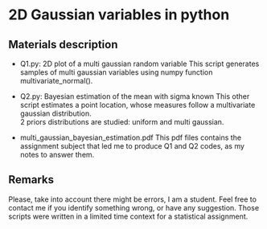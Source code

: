 # 2D Gaussian variables in python
## Materials description
- Q1.py: 2D plot of a multi gaussian random variable
  This script generates samples of multi gaussian variables using numpy function multivariate_normal().

- Q2.py: Bayesian estimation of the mean with sigma known
  This other script estimates a point location, whose measures follow a multivariate gaussian distribution.   
  2 priors distributions are studied: uniform and multi gaussian. 

- multi_gaussian_bayesian_estimation.pdf
  This pdf files contains the assignment subject that led me to produce Q1 and Q2 codes, as my notes to answer them. 
## Remarks
Please, take into account there might be errors, I am a student. Feel free to contact me if you identify something wrong, or have any suggestion. 
Those scripts were written in a limited time context for a statistical assignment. 
